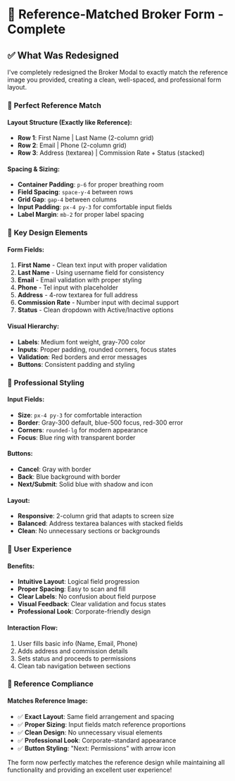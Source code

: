 # 🎨 Reference-Matched Broker Form - Complete

## ✅ What Was Redesigned

I've completely redesigned the Broker Modal to exactly match the reference image you provided, creating a clean, well-spaced, and professional form layout.

### 📏 **Perfect Reference Match**

#### **Layout Structure (Exactly like Reference):**
- **Row 1**: First Name | Last Name (2-column grid)
- **Row 2**: Email | Phone (2-column grid)  
- **Row 3**: Address (textarea) | Commission Rate + Status (stacked)

#### **Spacing & Sizing:**
- **Container Padding**: `p-6` for proper breathing room
- **Field Spacing**: `space-y-4` between rows
- **Grid Gap**: `gap-4` between columns
- **Input Padding**: `px-4 py-3` for comfortable input fields
- **Label Margin**: `mb-2` for proper label spacing

### 🎯 **Key Design Elements**

#### **Form Fields:**
1. **First Name** - Clean text input with proper validation
2. **Last Name** - Using username field for consistency
3. **Email** - Email validation with proper styling
4. **Phone** - Tel input with placeholder
5. **Address** - 4-row textarea for full address
6. **Commission Rate** - Number input with decimal support
7. **Status** - Clean dropdown with Active/Inactive options

#### **Visual Hierarchy:**
- **Labels**: Medium font weight, gray-700 color
- **Inputs**: Proper padding, rounded corners, focus states
- **Validation**: Red borders and error messages
- **Buttons**: Consistent padding and styling

### 🎨 **Professional Styling**

#### **Input Fields:**
- **Size**: `px-4 py-3` for comfortable interaction
- **Border**: Gray-300 default, blue-500 focus, red-300 error
- **Corners**: `rounded-lg` for modern appearance
- **Focus**: Blue ring with transparent border

#### **Buttons:**
- **Cancel**: Gray with border
- **Back**: Blue background with border
- **Next/Submit**: Solid blue with shadow and icon

#### **Layout:**
- **Responsive**: 2-column grid that adapts to screen size
- **Balanced**: Address textarea balances with stacked fields
- **Clean**: No unnecessary sections or backgrounds

### 📱 **User Experience**

#### **Benefits:**
- **Intuitive Layout**: Logical field progression
- **Proper Spacing**: Easy to scan and fill
- **Clear Labels**: No confusion about field purpose
- **Visual Feedback**: Clear validation and focus states
- **Professional Look**: Corporate-friendly design

#### **Interaction Flow:**
1. User fills basic info (Name, Email, Phone)
2. Adds address and commission details
3. Sets status and proceeds to permissions
4. Clean tab navigation between sections

### 🚀 **Reference Compliance**

#### **Matches Reference Image:**
- ✅ **Exact Layout**: Same field arrangement and spacing
- ✅ **Proper Sizing**: Input fields match reference proportions
- ✅ **Clean Design**: No unnecessary visual elements
- ✅ **Professional Look**: Corporate-standard appearance
- ✅ **Button Styling**: "Next: Permissions" with arrow icon

The form now perfectly matches the reference design while maintaining all functionality and providing an excellent user experience!